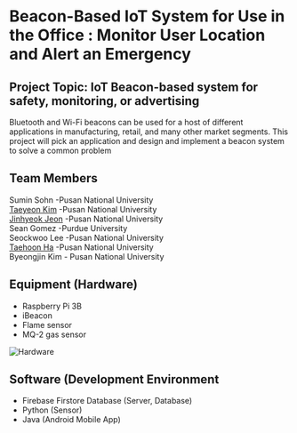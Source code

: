 # Beacon-Based IoT System for Use in the Office : Monitor User Location and Alert an Emergency


## Project Topic: IoT Beacon-based system for safety, monitoring, or advertising
Bluetooth and Wi-Fi beacons can be used for a host of different applications in manufacturing, retail, and many other market segments. This project will pick an application and design and implement a beacon system to solve a common problem

## Team Members
Sumin Sohn -Pusan National University  
[Taeyeon Kim](https://github.com/kimty103) -Pusan National University  
[Jinhyeok Jeon](https://github.com/jinhyeok0204) -Pusan National University  
Sean Gomez -Purdue University  
Seockwoo Lee -Pusan National University  
[Taehoon Ha](https://github.com/Hooni-27) -Pusan National University  
Byeongjin Kim - Pusan National University  

## Equipment (Hardware)
- Raspberry Pi 3B
- iBeacon
- Flame sensor
- MQ-2 gas sensor

![Hardware](https://user-images.githubusercontent.com/80534651/130169277-9f46ea48-cf96-4196-932a-31eb9599b0d6.jpg)


## Software (Development Environment
- Firebase Firstore Database (Server, Database)
- Python (Sensor)
- Java (Android Mobile App)
